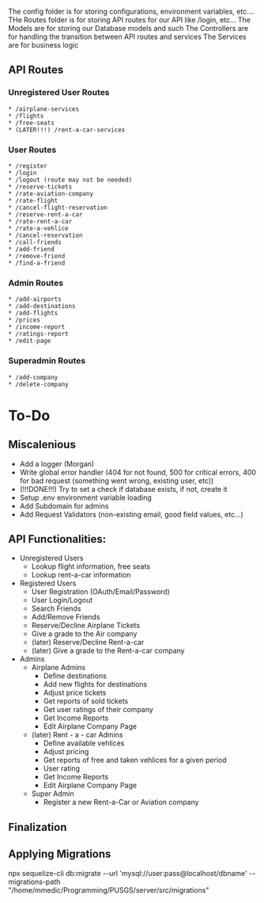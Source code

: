 The config folder is for storing configurations, environment variables, etc....
THe Routes folder is for storing API routes for our API like /login, etc...
The Models are for storing our Database models and such
The Controllers are for handling the transition between API routes and services
The Services are for business logic

## API Routes

### Unregistered User Routes

    * /airplane-services
    * /flights
    * /free-seats
    * (LATER!!!) /rent-a-car-services

### User Routes

    * /register
    * /login
    * /logout (route may not be needed)
    * /reserve-tickets
    * /rate-aviation-company
    * /rate-flight
    * /cancel-flight-reservation
    * /reserve-rent-a-car
    * /rate-rent-a-car
    * /rate-a-vehlice
    * /cancel-reservation
    * /call-friends
    * /add-friend
    * /remove-friend
    * /find-a-friend

### Admin Routes

    * /add-airports
    * /add-destinations
    * /add-flights
    * /prices
    * /income-report
    * /ratings-report
    * /edit-page

### Superadmin Routes

    * /add-company
    * /delete-company

# To-Do

## Miscalenious

-   Add a logger (Morgan)
-   Write global error handler (404 for not found, 500 for critical errors, 400 for bad request (something went wrong, existing user, etc))
-   (!!!DONE!!!) Try to set a check if database exists, if not, create it
-   Setup .env environment variable loading
-   Add Subdomain for admins
-   Add Request Validators (non-existing email, good field values, etc...)

## API Functionalities:

-   Unregistered Users
    -   Lookup flight information, free seats
    -   Lookup rent-a-car information
-   Registered Users
    -   User Registration (OAuth/Email/Password)
    -   User Login/Logout
    -   Search Friends
    -   Add/Remove Friends
    -   Reserve/Decline Airplane Tickets
    -   Give a grade to the Air company
    -   (later) Reserve/Decline Rent-a-car
    -   (later) Give a grade to the Rent-a-car company
-   Admins
    -   Airplane Admins
        -   Define destinations
        -   Add new flights for destinations
        -   Adjust price tickets
        -   Get reports of sold tickets
        -   Get user ratings of their company
        -   Get Income Reports
        -   Edit Airplane Company Page
    -   (later) Rent - a - car Admins
        -   Define available vehlices
        -   Adjust pricing
        -   Get reports of free and taken vehlices for a given period
        -   User rating
        -   Get Income Reports
        -   Edit Airplane Company Page
    -   Super Admin
        -   Register a new Rent-a-Car or Aviation company

## Finalization

## Applying Migrations

npx sequelize-cli db:migrate --url 'mysql://user:pass@localhost/dbname' --migrations-path "/home/mmedic/Programming/PUSGS/server/src/migrations"
